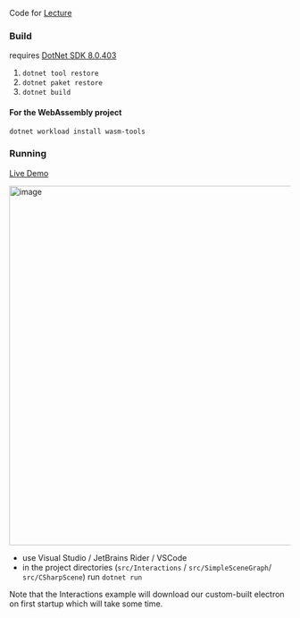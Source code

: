 Code for [Lecture](./Lecture.md)

### Build

requires [DotNet SDK 8.0.403](https://dotnet.microsoft.com/en-us/download)

1. `dotnet tool restore`
2. `dotnet paket restore`
3. `dotnet build`

#### For the WebAssembly project
`dotnet workload install wasm-tools`


### Running

[Live Demo](https://georg.haaser.me/WASM/shadowmap/)

[<img width="643" alt="image" src="https://github.com/user-attachments/assets/0fb3825f-0d18-4ac7-9659-92ff58350b06">](https://georg.haaser.me/WASM/shadowmap/)


* use Visual Studio / JetBrains Rider / VSCode
* in the project directories (`src/Interactions` / `src/SimpleSceneGraph`/ `src/CSharpScene`) run `dotnet run`

Note that the Interactions example will download our custom-built electron on first startup which will take some time.
